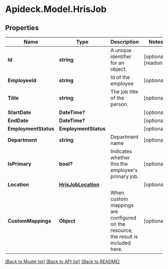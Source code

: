 # Apideck.Model.HrisJob

## Properties

Name | Type | Description | Notes
------------ | ------------- | ------------- | -------------
**Id** | **string** | A unique identifier for an object. | [optional] [readonly] 
**EmployeeId** | **string** | Id of the employee | [optional] 
**Title** | **string** | The job title of the person. | [optional] 
**StartDate** | **DateTime?** |  | [optional] 
**EndDate** | **DateTime?** |  | [optional] 
**EmploymentStatus** | **EmploymentStatus** |  | [optional] 
**Department** | **string** | Department name | [optional] 
**IsPrimary** | **bool?** | Indicates whether this the employee&#39;s primary job. | [optional] 
**Location** | [**HrisJobLocation**](HrisJobLocation.md) |  | [optional] 
**CustomMappings** | **Object** | When custom mappings are configured on the resource, the result is included here. | [optional] 

[[Back to Model list]](../README.md#documentation-for-models) [[Back to API list]](../README.md#documentation-for-api-endpoints) [[Back to README]](../README.md)


